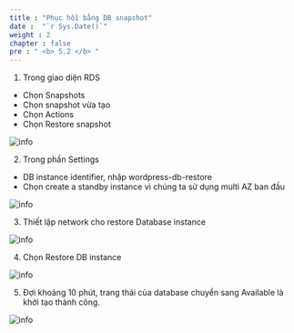 ```yaml
---
title : "Phục hồi bằng DB snapshot"
date :  "`r Sys.Date()`" 
weight : 2
chapter : false
pre : " <b> 5.2 </b> "
---
```



1. Trong giao diện RDS
-	Chọn Snapshots
-	Chọn snapshot vừa tạo
-	Chọn Actions
-	Chọn Restore snapshot


![info](/images/restoreandbackup/restore-snapshot-setup-01.png?featherlight=false&width=90pc)

2. Trong phần Settings
-	DB instance identifier, nhập wordpress-db-restore
-	Chọn create a standby instance vì chúng ta sử dụng multi AZ ban đầu


![info](/images/restoreandbackup/restore-snapshot-setup-02.png?featherlight=false&width=90pc)

3. Thiết lập network cho restore Database instance

![info](/images/restoreandbackup/restore-snapshot-setup-03.png?featherlight=false&width=90pc)

4. Chọn Restore DB instance

![info](/images/restoreandbackup/restore-snapshot-setup-04.png?featherlight=false&width=90pc)

5. Đợi khoảng 10 phút, trang thái của database chuyển sang Available là khởi tạo thành công.

![info](/images/restoreandbackup/restore-snapshot-setup-05.png?featherlight=false&width=90pc)
